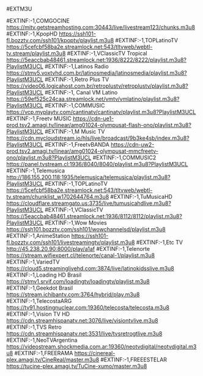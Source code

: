 #EXTM3U

#EXTINF:-1,COMGOCINE
https://mitv.getstreamhosting.com:30443/live/livestream123/chunks.m3u8
#EXTINF:-1,KpopHD
https://ssh101-fl.bozztv.com/ssh101/kpoptv/playlist.m3u8
#EXTINF:-1,TOPLatinoTV
https://5cefcbf58ba2e.streamlock.net:543/tltvweb/webtl-tv.stream/playlist.m3u8
#EXTINF:-1,VClassicTV Tropical
https://5eaccbab48461.streamlock.net:1936/8222/8222/playlist.m3u8?PlaylistM3UCL
#EXTINF:-1,Latinos Radio
https://stmv5.voxtvhd.com.br/latinosmedia/latinosmedia/playlist.m3u8?PlaylistM3UCL
#EXTINF:-1,Retro Plus TV
https://video06.logicahost.com.br/retroplustv/retroplustv/playlist.m3u8?PlaylistM3UCL
#EXTINF:-1, Canal VM Latino 
https://59ef525c24caa.streamlock.net/vmtv/vmlatino/playlist.m3u8?PlaylistM3UCL
#EXTINF:-1,COMMUSIC
https://vcp.myplaytv.com/cantinatv/cantinatv/playlist.m3u8?PlaylistM3UCL
#EXTINF:-1,Freetv MUSIC
https://cdn-ue1-prod.tsv2.amagi.tv/linear/amg01024-olympusat-flash-ono/playlist.m3u8?PlaylistM3UCL
#EXTINF:-1,M Music TV
https://cdn.mycloudstream.io/hls/live/broadcast/9b3ke4sb/index.m3u8?PlaylistM3UCL
#EXTINF:-1,FreetvBANDA
https://cdn-uw2-prod.tsv2.amagi.tv/linear/amg01024-olympusat-mmcfreetv-ono/playlist.m3u8?PlaylistM3UCL
#EXTINF:-1,COMMUSIC2
https://panel.tvstream.cl:1936/8040/8040/playlist.m3u8?PlaylistM3UCL
#EXTINF:-1,Telemusica
http://186.155.200.118:1935/telemusica/telemusica/playlist.m3u8?PlaylistM3UCL
#EXTINF:-1,TOPLatinoTV
https://5cefcbf58ba2e.streamlock.net:543/tltvweb/webtl-tv.stream/chunklist_w1702644764.m3u8
#EXTINF:-1,TuMusicaHD
https://cloudflare.streamgato.us:3735/live/tumusicahdlive.m3u8?PlaylistM3UCL
#EXTINF:-1,VClassicTV 
https://5eaccbab48461.streamlock.net:1936/8112/8112/playlist.m3u8?PlaylistM3UCL
#EXTINF:-1,Wow Movies
https://ssh101.bozztv.com/ssh101/wowchannelsd/playlist.m3u8
#EXTINF:-1,AnimeStation
https://ssh101-fl.bozztv.com/ssh101/livestreamingtv/playlist.m3u8
#EXTINF:-1,Etc TV
http://45.238.20.90:8000/play/a1af
#EXTINF:-1,Telenorte
https://stream.wifiexpert.cl/telenorte/canal-1/playlist.m3u8
#EXTINF:-1,VariedTV
https://cloud5.streaminglivehd.com:3874/live/latinokidsslive.m3u8
#EXTINF:-1,Loading HD Brasil
https://stmv1.srvif.com/loadingtv/loadingtv/playlist.m3u8
#EXTINF:-1,Geekdot Brasil
https://stream.ichibantv.com:3764/hybrid/play.m3u8
#EXTINF:-1,TelecostaARG
https://tv91.hostingnuclear.com:19360/telecosta/telecosta.m3u8
#EXTINF:-1,Vision TV HD
https://cdn.streamhispanatv.net:3076/live/visiontvlive.m3u8
#EXTINF:-1,TVS Retro
https://cdn.streamhispanatv.net:3531/live/tvsretrogtlive.m3u8
#EXTINF:-1,NeoTVArgentina
https://videostream.shockmedia.com.ar:19360/neotvdigital/neotvdigital.m3u8
#EXTINF:-1,FREERAMA
https://cinereal-plex.amagi.tv/CineReal/master.m3u8
#EXTINF:-1,FREEESTELAR
https://tucine-plex.amagi.tv/TuCine-xumo/master.m3u8

